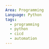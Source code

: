 ```yaml
---
Area: Programming
Language: Python
tags:
  - programming
  - python
  - cicd
  - automation
---
```

